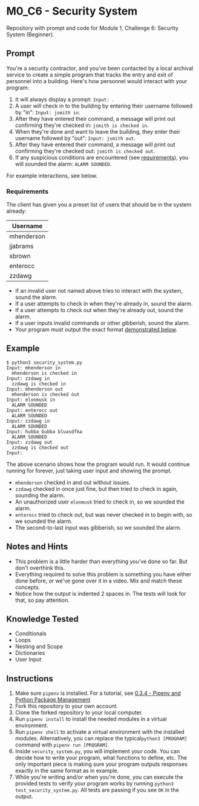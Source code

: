 # M0_C6 - Security System
Repository with prompt and code for Module 1, Challenge 6: Security System (Beginner).

## Prompt
You're a security contractor, and you've been contacted by a local archival service to create a simple program that tracks the entry and exit of personnel into a building. Here's how personnel would interact with your program:

1. It will always display a prompt: `Input: `.
2. A user will check in to the building by entering their username followed by "in": `Input: jsmith in`.
3. After they have entered their command, a message will print out confirming they're checked in: `jsmith is checked in`.
4. When they're done and want to leave the building, they enter their username followed by "out": `Input: jsmith out`.
5. After they have entered their command, a message will print out confirming they're checked out: `jsmith is checked out`.
6. If any suspicious conditions are encountered (see [requirements](#requirements)), you will sounded the alarm: `ALARM SOUNDED`.

For example interactions, see below.

### Requirements
The client has given you a preset list of users that should be in the system already:

Username   |
-----------|
mhenderson |
jjabrams   |
sbrown     |
enterocc   |
zzdawg     |

- If an invalid user not named above tries to interact with the system, sound the alarm.
- If a user attempts to check in when they're already in, sound the alarm.
- If a user attempts to check out when they're already out, sound the alarm.
- If a user inputs invalid commands or other gibberish, sound the alarm.
- Your program must output the exact format [demonstrated below](#example).

## Example
```
$ python3 security_system.py
Input: mhenderson in
  mhenderson is checked in
Input: zzdawg in
  zzdawg is checked in
Input: mhenderson out
  mhenderson is checked out
Input: elonmusk in
  ALARM SOUNDED
Input: enterocc out
  ALARM SOUNDED
Input: zzdawg in
  ALARM SOUNDED
Input: hubba bubba bluasdfka
  ALARM SOUNDED
Input: zzdawg out
  zzdawg is checked out
Input: 
```

The above scenario shows how the program would run. It would continue running for forever, just taking user input and showing the prompt.

- `mhenderson` checked in and out without issues.
- `zzdawg` checked in once just fine, but then tried to check in again, sounding the alarm.
- An unauthorized user `elonmusk` tried to check in, so we sounded the alarm.
- `enterocc` tried to check out, but was never checked in to begin with, so we sounded the alarm.
- The second-to-last input was gibberish, so we sounded the alarm.

## Notes and Hints
- This problem is a little harder than everything you've done so far. But don't overthink this.
- Everything required to solve this problem is something you have either done before, or we've gone over it in a video. Mix and match these concepts.
- Notice how the output is indented 2 spaces in. The tests will look for that, so pay attention.

## Knowledge Tested
- Conditionals
- Loops
- Nesting and Scope
- Dictionaries
- User Input

## Instructions
1. Make sure `pipenv` is installed. For a tutorial, see [0.3.4 - Pipenv and Python Package Management](https://sva.thinkific.com/courses/take/sva-module-0/lessons/11857539-0-3-4-pipenv-and-python-package-management)
2. Fork this repository to your own account.
3. Clone the forked repository to your local computer.
4. Run `pipenv install` to install the needed modules in a virtual environment.
5. Run `pipenv shell` to activate a virtual environment with the installed modules. Alternatively, you can replace the typical`python3 [PROGRAM]` command with `pipenv run [PROGRAM]`.
6. Inside `security_system.py`, you will implement your code. You can decide how to write your program, what functions to define, etc. The only important piece is making sure your program outputs responses exactly in the same format as in example.
7. While you're writing and/or when you're done, you can execute the provided tests to verify your program works by running `python3 test_security_system.py`. All tests are passing if you see `OK` in the output.
